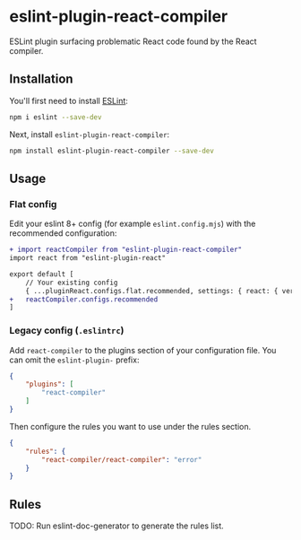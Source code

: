 # eslint-plugin-react-compiler

ESLint plugin surfacing problematic React code found by the React compiler.

## Installation

You'll first need to install [ESLint](https://eslint.org/):

```sh
npm i eslint --save-dev
```

Next, install `eslint-plugin-react-compiler`:

```sh
npm install eslint-plugin-react-compiler --save-dev
```

## Usage

### Flat config

Edit your eslint 8+ config (for example `eslint.config.mjs`) with the recommended configuration:

```diff
+ import reactCompiler from "eslint-plugin-react-compiler"
import react from "eslint-plugin-react"

export default [
    // Your existing config
    { ...pluginReact.configs.flat.recommended, settings: { react: { version: "detect" } } },
+   reactCompiler.configs.recommended    
]
```

### Legacy config (`.eslintrc`)

Add `react-compiler` to the plugins section of your configuration file. You can omit the `eslint-plugin-` prefix:

```json
{
    "plugins": [
        "react-compiler"
    ]
}
```


Then configure the rules you want to use under the rules section.

```json
{
    "rules": {
        "react-compiler/react-compiler": "error"
    }
}
```

## Rules

<!-- begin auto-generated rules list -->
TODO: Run eslint-doc-generator to generate the rules list.
<!-- end auto-generated rules list -->

